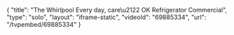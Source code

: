 {
    "title": "The Whirlpool Every day, care\u2122 OK Refrigerator Commercial",
    "type": "solo",
    "layout": "iframe-static",
    "videoId": "69885334",
    "url": "\/tvpembed\/69885334"
}